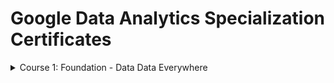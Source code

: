 # Google Data Analytics Specialization Certificates

<details>
  <summary>Course 1: Foundation - Data Data Everywhere</summary>
    <img src="![1_Foundation-Data-Data-Everywhere](https://github.com/nihalsheikh/google_data_analytics/assets/81211134/ec359114-5b9b-4496-a08e-e3f08c052c79)">
</details>
